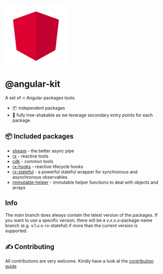 <img src="docs/images/logo.svg" width="200">

# @angular-kit

A set of 🔥 Angular packages tools.

- 📦 independent packages
- 🍃 fully tree-shakable as we leverage secondary entry points for each package

## 📦 Included packages

- [stream](./libs/stream/README.md) - the better async pipe
- [rx](./libs/rx/README.md) - reactive tools
- [cdk](./libs/cdk/README.md) - common tools
- [rx-hooks](./libs/rx-hooks/README.md) - reactive lifecycle hooks 
- [rx-stateful](./libs/rx-stateful/README.md) - a powerful stateful wrapper for synchronous and asynchronous observables
- [immutable-helper](./libs/immutable-helper/README.md) - immutable helper functions to deal with objects and arrays

## Info
The main branch does always contain the latest version of the packages. If you want to use a specific version, there will be a v.x.x.x-package-name branch (e.g. v.1.x.x-rx-stateful) 
if more than the current version is supported.

## ✍ Contributing
All contributions are very welcome. Kindly have a look at the [contribution guide](./CONTRIBUTING.md)
